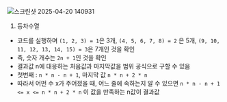 ![스크린샷 2025-04-20 140931](https://github.com/user-attachments/assets/e9590c1d-cf57-481f-b7b9-57cef4bdb65f)

1. 등차수열
- 코드를 실행하며 `(1, 2, 3) = 1`은 3개, `(4, 5, 6, 7, 8) = 2` 은 5개, `(9, 10, 11, 12, 13, 14, 15) = 3`은 7개인 것을 확인
- 즉, 숫자 개수는 `2n + 1`인 것을 확인
- 결과값 n에 대응하는 처음값과 마지막값을 범위 공식으로 구할 수 있음
- 첫번째 : `n * n - n + 1`, 마지막 값 `n * n + 2 * n`
- 따라서 어떤 수 x가 주어졌을 때, 어느 줄에 속하는지 알 수 있으면 `n * n - n + 1 <= x <= n * n + 2 * n` 이 값을 만족하는 n값이 결과값